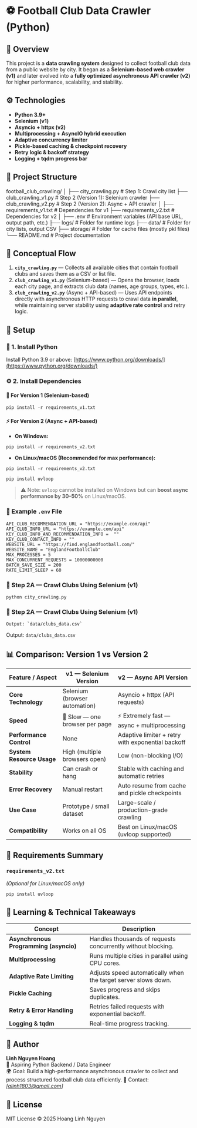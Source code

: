 # ⚽ Football Club Data Crawler (Python)
## 📖 Overview
This project is a **data crawling system** designed to collect football club data from a public website by city. It began as a **Selenium-based web crawler (v1)** and later evolved into a **fully optimized asynchronous API crawler (v2)** for higher performance, scalability, and stability.
## ⚙️ Technologies
- **Python 3.9+**
- **Selenium (v1)**
- **Asyncio + httpx (v2)**
- **Multiprocessing + AsyncIO hybrid execution**
- **Adaptive concurrency limiter**
- **Pickle-based caching & checkpoint recovery**
- **Retry logic & backoff strategy**
- **Logging + tqdm progress bar**

## 🧩 Project Structure
football_club_crawling/
│
├── city_crawling.py # Step 1: Crawl city list
├── club_crawling_v1.py # Step 2 (Version 1): Selenium crawler
├── club_crawling_v2.py # Step 2 (Version 2): Async + API crawler
│
├── requirements_v1.txt # Dependencies for v1
├── requirements_v2.txt # Dependencies for v2
│
├── .env # Environment variables (API base URL, output path, etc.)
├── logs/ # Folder for runtime logs
├── data/ # Folder for city lists, output CSV
├── storage/ # Folder for cache files (mostly pkl files)
└── README.md # Project documentation

## 🧠 Conceptual Flow
1. **`city_crawling.py`** — Collects all available cities that contain football clubs and saves them as a CSV or list file.  
2. **`club_crawling_v1.py`** (Selenium-based) — Opens the browser, loads each city page, and extracts club data (names, age groups, types, etc.).  
3. **`club_crawling_v2.py`** (Async + API-based) — Uses API endpoints directly with asynchronous HTTP requests to crawl data **in parallel**, while maintaining server stability using **adaptive rate control** and retry logic.

## 🚀 Setup
### 🧰 1. Install Python
Install Python 3.9 or above: [https://www.python.org/downloads/](https://www.python.org/downloads/)
### ⚙️ 2. Install Dependencies
#### 🧩 For Version 1 (Selenium-based)
```
pip install -r requirements_v1.txt
```
#### ⚡ For Version 2 (Async + API-based)
- **On Windows:**
```
pip install -r requirements_v2.txt
```
- **On Linux/macOS (Recommended for max performance):**
```
pip install -r requirements_v2.txt
```
```
pip install uvloop
```
> ⚠️ Note: `uvloop` cannot be installed on Windows but can **boost async performance by 30–50%** on Linux/macOS.

### 🧾 Example `.env` File
```
API_CLUB_RECOMMENDATION_URL = "https://example.com/api"
API_CLUB_INFO_URL = "https://example.com/api"
KEY_CLUB_INFO_AND_RECOMMENDATION_INFO =  ""
KEY_CLUB_CONTACT_INFO = ""
WEBSITE_URL = "https://find.englandfootball.com/"
WEBSITE_NAME = "EnglandFootballClub"
MAX_PROCESSES = 5
MAX_CONCURRENT_REQUESTS = 10000000000
BATCH_SAVE_SIZE = 200
RATE_LIMIT_SLEEP = 60
```

### 🧩 Step 2A — Crawl Clubs Using Selenium (v1)
```
python city_crawling.py
```
### 🧩 Step 2A — Crawl Clubs Using Selenium (v1)
```
Output: `data/clubs_data.csv`
```
Output: `data/clubs_data.csv`

## 📊 Comparison: Version 1 vs Version 2
| Feature / Aspect | v1 — Selenium Version | v2 — Async API Version |
|------------------|------------------------|-------------------------|
| **Core Technology** | Selenium (browser automation) | Asyncio + httpx (API requests) |
| **Speed** | 🐢 Slow — one browser per page | ⚡ Extremely fast — async + multiprocessing |
| **Performance Control** | None | Adaptive limiter + retry with exponential backoff |
| **System Resource Usage** | High (multiple browsers open) | Low (non-blocking I/O) |
| **Stability** | Can crash or hang | Stable with caching and automatic retries |
| **Error Recovery** | Manual restart | Auto resume from cache and pickle checkpoints |
| **Use Case** | Prototype / small dataset | Large-scale / production-grade crawling |
| **Compatibility** | Works on all OS | Best on Linux/macOS (uvloop supported) |
## 🧩 Requirements Summary
### `requirements_v2.txt`

*(Optional for Linux/macOS only)*
```
pip install uvloop
```

## 🎯 Learning & Technical Takeaways
| Concept | Description |
|----------|-------------|
| **Asynchronous Programming (asyncio)** | Handles thousands of requests concurrently without blocking. |
| **Multiprocessing** | Runs multiple cities in parallel using CPU cores. |
| **Adaptive Rate Limiting** | Adjusts speed automatically when the target server slows down. |
| **Pickle Caching** | Saves progress and skips duplicates. |
| **Retry & Error Handling** | Retries failed requests with exponential backoff. |
| **Logging & tqdm** | Real-time progress tracking. |

## 🏁 Author
**Linh Nguyen Hoang**  
🎯 Aspiring Python Backend / Data Engineer  
🌍 Goal: Build a high-performance asynchronous crawler to collect and process structured football club data efficiently.
📧 Contact: *[alinh1803@gmail.com]*  
## 📜 License
MIT License © 2025 Hoang Linh Nguyen